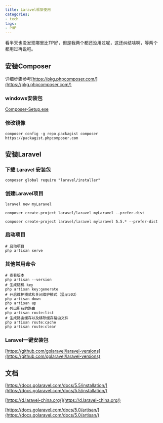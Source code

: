 ```yaml
---
title: Laravel框架使用
categories:
- tech
tags:
- PHP
---
```


看半天也没发现哪里比TP好，但是我两个都还没用过呢，这还纠结啥啊，等两个都用过再说吧。

<!-- more -->

## 安装Composer

详细步骤参考[https://pkg.phpcomposer.com/](https://pkg.phpcomposer.com/)

### windows安装包

[Composer-Setup.exe](https://getcomposer.org/Composer-Setup.exe)

### 修改镜像

```
composer config -g repo.packagist composer https://packagist.phpcomposer.com
```



## 安装Laravel

### 下载 Laravel 安装包

```
composer global require "laravel/installer"
```
### 创建Laravel项目
```
laravel new myLaravel

composer create-project laravel/laravel myLaravel --prefer-dist

composer create-project laravel/laravel mylaravel 5.5.* --prefer-dist
```

### 启动项目

```
# 启动项目
php artisan serve
```

### 其他常用命令

```
# 查看版本
php artisan --version
# 生成随机 key
php artisan key:generate
# 开启维护模式和关闭维护模式（显示503）
php artisan down
php artisan up
# 列出所有的路由
php artisan route:list
# 生成路由缓存以及移除缓存路由文件
php artisan route:cache
php artisan route:clear
```



### Laravel一键安装包

[https://github.com/golaravel/laravel-versions](https://github.com/golaravel/laravel-versions)

## 文档
[https://docs.golaravel.com/docs/5.5/installation/](https://docs.golaravel.com/docs/5.5/installation/)

[https://d.laravel-china.org/](https://d.laravel-china.org/)

[https://docs.golaravel.com/docs/5.0/artisan/](https://docs.golaravel.com/docs/5.0/artisan/)


















